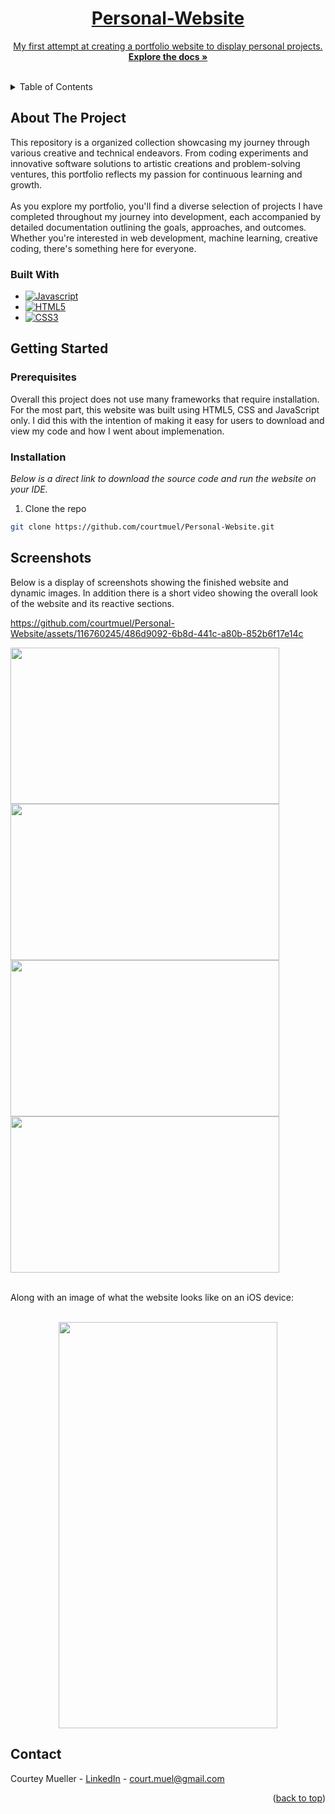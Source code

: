 <!-- PROJECT HEADER -->
<div align="center">
  <a href="https://github.com/courtmuel/Personal-Website">
 
<h1 align="center">Personal-Website</h1>
    <p align="center">
      My first attempt at creating a portfolio website to display personal projects.
      <br />
      <a href="https://github.com/courtmuel/Functional-Compiler"><strong>Explore the docs »</strong></a>
      <br />
      <br />
    </p>
</div>
  
<!-- TABLE OF CONTENTS -->
<details>
  <summary>Table of Contents</summary>
  <ol>
    <li>
      <a href="#about-the-project">About The Project</a>
      <ul>
        <li><a href="#built-with">Built With</a></li>
      </ul>
    </li>
    <li>
      <a href="#getting-started">Getting Started</a>
      <ul>
        <li><a href="#prerequisites">Prerequisites</a></li>
        <li><a href="#installation">Installation</a></li>
      </ul>
    </li>
    <li><a href="#Sceenshots">Screenshots</a></li>
    <li><a href="#contact">Contact</a></li>
  </ol>
</details>


<!-- ABOUT THE PROJECT -->
## About The Project
This repository is a organized collection showcasing my journey through various creative and technical endeavors. From coding experiments and innovative software solutions to artistic creations and problem-solving ventures, this portfolio reflects my passion for continuous learning and growth.
<br>
<br>
As you explore my portfolio, you'll find a diverse selection of projects I have completed throughout my journey into development, each accompanied by detailed documentation outlining the goals, approaches, and outcomes. Whether you're interested in web development, machine learning, creative coding, there's something here for everyone.

  
### Built With 
* [![Javascript][Javascript.com]][Javascript-url]
* [![HTML5][HTML5.com]][HTML5-url]
* [![CSS3][CSS3.com]][CSS3-url]

## Getting Started

### Prerequisites
Overall this project does not use many frameworks that require installation. For the most part, this website was built using HTML5, CSS and JavaScript only. I did this with the intention of making it easy for users to download and view my code and how I went about implemenation. 

### Installation 
_Below is a direct link to download the source code and run the website on your IDE._
1. Clone the repo
```sh
git clone https://github.com/courtmuel/Personal-Website.git
```

## Screenshots 
Below is a display of screenshots showing the finished website and dynamic images. In addition there is a short video showing the overall look of the website and its reactive sections. 


https://github.com/courtmuel/Personal-Website/assets/116760245/486d9092-6b8d-441c-a80b-852b6f17e14c

<p float="left">
  <img src="https://github.com/courtmuel/Personal-Website/assets/116760245/5db8f03b-a42a-4c10-8608-158cd259da3b" width="430" height="250"/>
  <img src="https://github.com/courtmuel/Personal-Website/assets/116760245/56922da6-f693-4edc-804b-b1a070b0a905))" width="430" height="250"/>
  <img src="https://github.com/courtmuel/Personal-Website/assets/116760245/09dc0225-6c8c-4c51-82dc-10295fa9e99d" width="430" height="250"/>
  <img src="https://github.com/courtmuel/Personal-Website/assets/116760245/9b1e148d-9365-4807-b34f-12b58c8239ea" width="430" height="250"/>
</p>

<br>
Along with an image of what the website looks like on an iOS device:
<p align="center"> 
  <br>
  <img src="https://github.com/courtmuel/Personal-Website/assets/116760245/d96eebfa-ebc9-4374-b5b5-dbe3f8a952a3" width="350" height="650"/>
</p>




## Contact
Courtey Mueller - [LinkedIn](https://www.linkedin.com/in/courtneyamueller/) - court.muel@gmail.com
<p align="right">(<a href="#readme-top">back to top</a>)</p>


<!-- MARKDOWN LINKS & IMAGES -->
<!-- https://www.markdownguide.org/basic-syntax/#reference-style-links -->
[Javascript.com]: https://img.shields.io/badge/JavaScript-323330?style=for-the-badge&logo=javascript&logoColor=F7DF1E
[Javascript-url]: https://www.javascript.com/
[HTML5.com]: https://img.shields.io/badge/HTML5-E34F26?style=for-the-badge&logo=html5&logoColor=white
[HTML5-url]: https://html.com/html5/
[CSS3.com]: https://img.shields.io/badge/CSS3-1572B6?style=for-the-badge&logo=css3&logoColor=white
[CSS3-url]: https://www.w3.org/Style/CSS/Overview.en.html
